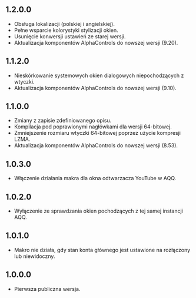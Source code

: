 1.2.0.0
-----
* Obsługa lokalizacji (polskiej i angielskiej).
* Pełne wsparcie kolorystyki stylizacji okien.
* Usunięcie konwersji ustawień ze starej wersji.
* Aktualizacja komponentów AlphaControls do nowszej wersji (9.20).

1.1.2.0
-----
* Nieskórkowanie systemowych okien dialogowych niepochodzących z wtyczki.
* Aktualizacja komponentów AlphaControls do nowszej wersji (9.10).

1.1.0.0
-----
* Zmiany z zapisie zdefiniowanego opisu.
* Kompilacja pod poprawionymi nagłówkami dla wersji 64-bitowej.
* Zmniejszenie rozmiaru wtyczki 64-bitowej poprzez użycie kompresji LZMA.
* Aktualizacja komponentów AlphaControls do nowszej wersji (8.53).

1.0.3.0
-----
* Włączenie działania makra dla okna odtwarzacza YouTube w AQQ.

1.0.2.0
-----
* Wyłączenie ze sprawdzania okien pochodzących z tej samej instancji AQQ.

1.0.1.0
-----
* Makro nie działa, gdy stan konta głównego jest ustawione na rozłączony lub niewidoczny.

1.0.0.0
-----
* Pierwsza publiczna wersja.